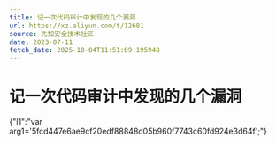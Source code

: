 ```yaml
---
title: 记一次代码审计中发现的几个漏洞
url: https://xz.aliyun.com/t/12681
source: 先知安全技术社区
date: 2023-07-11
fetch_date: 2025-10-04T11:51:09.195948
---
```


# 记一次代码审计中发现的几个漏洞

{"l1":"var arg1='5fcd447e6ae9cf20edf88848d05b960f7743c60fd924e3d64f';"}